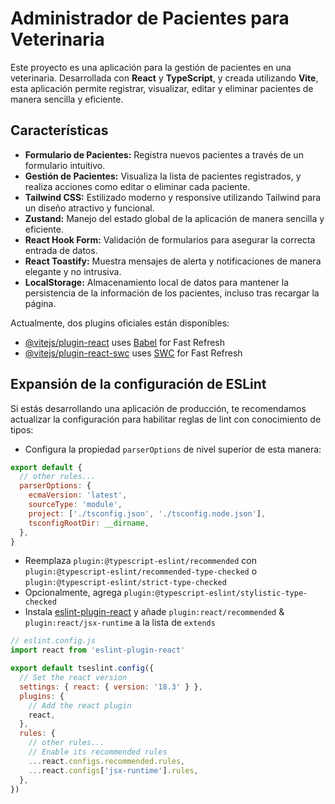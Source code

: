# Administrador de Pacientes para Veterinaria

Este proyecto es una aplicación para la gestión de pacientes en una veterinaria. Desarrollada con **React** y **TypeScript**, y creada utilizando **Vite**, esta aplicación permite registrar, visualizar, editar y eliminar pacientes de manera sencilla y eficiente.

## Características

- **Formulario de Pacientes:** Registra nuevos pacientes a través de un formulario intuitivo.
- **Gestión de Pacientes:** Visualiza la lista de pacientes registrados, y realiza acciones como editar o eliminar cada paciente.
- **Tailwind CSS:** Estilizado moderno y responsive utilizando Tailwind para un diseño atractivo y funcional.
- **Zustand:** Manejo del estado global de la aplicación de manera sencilla y eficiente.
- **React Hook Form:** Validación de formularios para asegurar la correcta entrada de datos.
- **React Toastify:** Muestra mensajes de alerta y notificaciones de manera elegante y no intrusiva.
- **LocalStorage:** Almacenamiento local de datos para mantener la persistencia de la información de los pacientes, incluso tras recargar la página.



Actualmente, dos plugins oficiales están disponibles:

- [@vitejs/plugin-react](https://github.com/vitejs/vite-plugin-react/blob/main/packages/plugin-react/README.md) uses [Babel](https://babeljs.io/) for Fast Refresh
- [@vitejs/plugin-react-swc](https://github.com/vitejs/vite-plugin-react-swc) uses [SWC](https://swc.rs/) for Fast Refresh

## Expansión de la configuración de ESLint

Si estás desarrollando una aplicación de producción, te recomendamos actualizar la configuración para habilitar reglas de lint con conocimiento de tipos:

- Configura la propiedad `parserOptions` de nivel superior de esta manera:

```js
export default {
  // other rules...
  parserOptions: {
    ecmaVersion: 'latest',
    sourceType: 'module',
    project: ['./tsconfig.json', './tsconfig.node.json'],
    tsconfigRootDir: __dirname,
  },
}
```

- Reemplaza `plugin:@typescript-eslint/recommended` con `plugin:@typescript-eslint/recommended-type-checked` o `plugin:@typescript-eslint/strict-type-checked`
- Opcionalmente, agrega `plugin:@typescript-eslint/stylistic-type-checked`
- Instala [eslint-plugin-react](https://github.com/jsx-eslint/eslint-plugin-react) y añade `plugin:react/recommended` & `plugin:react/jsx-runtime` a la lista de `extends`

```js
// eslint.config.js
import react from 'eslint-plugin-react'

export default tseslint.config({
  // Set the react version
  settings: { react: { version: '18.3' } },
  plugins: {
    // Add the react plugin
    react,
  },
  rules: {
    // other rules...
    // Enable its recommended rules
    ...react.configs.recommended.rules,
    ...react.configs['jsx-runtime'].rules,
  },
})
```
